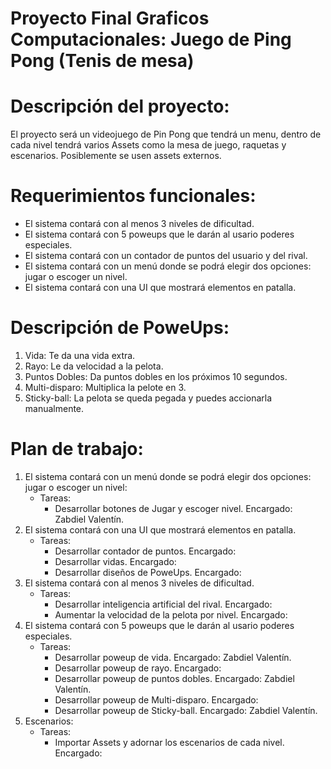 # Proyecto Final Graficos Computacionales: Juego de Ping Pong (Tenis de mesa)

# Descripción del proyecto:
El proyecto será un videojuego de Pin Pong que tendrá un menu, dentro de cada nivel tendrá varios Assets como la mesa de juego, raquetas y escenarios.
Posiblemente se usen assets externos.
# Requerimientos funcionales: 

- El sistema contará con al menos 3 niveles de dificultad.
- El sistema contará con 5 poweups que le darán al usario poderes especiales.
- El sistema contará con un contador de puntos del usuario y del rival.
- El sistema contará con un menú donde se podrá elegir dos opciones: jugar o escoger un nivel.
- El sistema contará con una UI que mostrará elementos en patalla.

# Descripción de PoweUps: 
1. Vida: Te da una vida extra.
2. Rayo: Le da velocidad a la pelota.
3. Puntos Dobles: Da puntos dobles en los próximos 10 segundos.
4. Multi-disparo: Multiplica la pelote en 3.
5. Sticky-ball: La pelota se queda pegada y puedes accionarla manualmente.


# Plan de trabajo:
1. El sistema contará con un menú donde se podrá elegir dos opciones: jugar o escoger un nivel:
   - Tareas:
     - Desarrollar botones de Jugar y escoger nivel. Encargado: Zabdiel Valentín.
2. El sistema contará con una UI que mostrará elementos en patalla.
   - Tareas:
     - Desarrollar contador de puntos. Encargado:
     - Desarrollar vidas. Encargado:
     - Desarrollar diseños de PoweUps. Encargado:
3. El sistema contará con al menos 3 niveles de dificultad.
   - Tareas:
     - Desarrollar inteligencia artificial del rival. Encargado:
     - Aumentar la velocidad de la pelota por nivel. Encargado:
4. El sistema contará con 5 poweups que le darán al usario poderes especiales.
   - Tareas:
     - Desarrollar poweup de vida. Encargado: Zabdiel Valentín.
     - Desarrollar poweup de rayo. Encargado:
     - Desarrollar poweup de puntos dobles. Encargado: Zabdiel Valentín.
     - Desarrollar poweup de Multi-disparo. Encargado:
     - Desarrollar poweup de Sticky-ball. Encargado: Zabdiel Valentín.
5. Escenarios:
   - Tareas:
     - Importar Assets y adornar los escenarios de cada nivel. Encargado:



